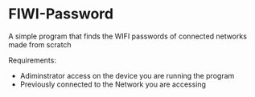 # FIWI-Password
A simple program that finds the WIFI passwords of connected networks made from scratch

Requirements:
 - Adiminstrator access on the device you are running the program
 - Previously connected to the Network you are accessing
